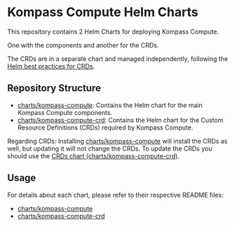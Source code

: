 # Kompass Compute Helm Charts

This repository contains 2 Helm Charts for deploying Kompass Compute.

One with the components and another for the CRDs.

The CRDs are in a separate chart and managed independently, following the [Helm best practices for CRDs](https://helm.sh/docs/chart_best_practices/custom_resource_definitions/).

## Repository Structure

- [charts/kompass-compute](https://github.com/zesty-co/kompass-compute/tree/main/charts/kompass-compute): Contains the Helm chart for the main Kompass Compute components.
- [charts/kompass-compute-crd](https://github.com/zesty-co/kompass-compute/tree/main/charts/kompass-compute-crd): Contains the Helm chart for the Custom Resource Definitions (CRDs) required by Kompass Compute.

Regarding CRDs: Installing [charts/kompass-compute](https://github.com/zesty-co/kompass-compute/tree/main/charts/kompass-compute) will install the CRDs as well, but updating it will not change the CRDs.
To update the CRDs you should use the [CRDs chart (charts/kompass-compute-crd)](https://github.com/zesty-co/kompass-compute/tree/main/charts/kompass-compute-crd).

## Usage

For details about each chart, please refer to their respective README files:

- [charts/kompass-compute](https://github.com/zesty-co/kompass-compute/tree/main/charts/kompass-compute)
- [charts/kompass-compute-crd](https://github.com/zesty-co/kompass-compute/tree/main/charts/kompass-compute-crd)